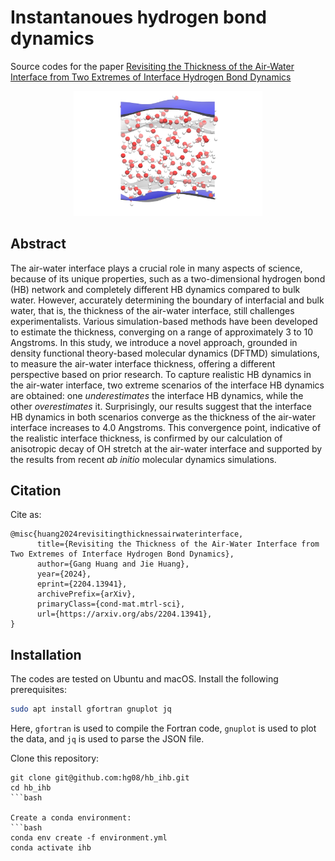 # Instantanoues hydrogen bond dynamics 

Source codes for the paper [Revisiting the Thickness of the Air-Water Interface from Two Extremes of Interface Hydrogen Bond Dynamics](https://arxiv.org/abs/2204.13941)

<p align='center'>
<img src="4_plot/TOC.png" width="60%"/>
</p>

## Abstract

The air-water interface plays a crucial role in many aspects of science, because of its unique properties, such as a two-dimensional hydrogen bond (HB) network and completely different HB dynamics compared to bulk water. However, accurately determining the boundary of interfacial and bulk water, that is, the thickness of the air-water interface, still challenges experimentalists. Various simulation-based methods have been developed to estimate the thickness, converging on a range of approximately 3 to 10 Angstroms. In this study, we introduce a novel approach, grounded in density functional theory-based molecular dynamics (DFTMD) simulations, to measure the air-water interface thickness, offering a different perspective based on prior research. To capture realistic HB dynamics in the air-water interface, two extreme scenarios of the interface HB dynamics are obtained: one *underestimates* the interface HB dynamics, while the other *overestimates* it. Surprisingly, our results suggest that the interface HB dynamics in both scenarios converge as the thickness of the air-water interface increases to 4.0 Angstroms. This convergence point, indicative of the realistic interface thickness, is confirmed by our calculation of anisotropic decay of OH stretch at the air-water interface and  supported by the results from recent *ab initio* molecular dynamics simulations.

## Citation

Cite as:
```
@misc{huang2024revisitingthicknessairwaterinterface,
      title={Revisiting the Thickness of the Air-Water Interface from Two Extremes of Interface Hydrogen Bond Dynamics}, 
      author={Gang Huang and Jie Huang},
      year={2024},
      eprint={2204.13941},
      archivePrefix={arXiv},
      primaryClass={cond-mat.mtrl-sci},
      url={https://arxiv.org/abs/2204.13941}, 
}
```

## Installation
The codes are tested on Ubuntu and macOS.
Install the following prerequisites:
```bash
sudo apt install gfortran gnuplot jq
```
Here, `gfortran` is used to compile the Fortran code, `gnuplot` is used to plot the data, and `jq` is used to parse the JSON file.

Clone this repository:
```
git clone git@github.com:hg08/hb_ihb.git
cd hb_ihb
```bash

Create a conda environment:
```bash
conda env create -f environment.yml
conda activate ihb
```

